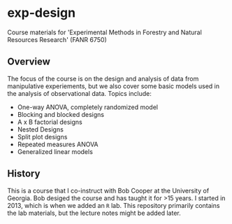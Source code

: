 # exp-design
Course materials for 'Experimental Methods in Forestry and Natural Resources Research' (FANR 6750)


## Overview
The focus of the course is on the design and analysis of data from manipulative experiements, but we also cover some basic models used in the analysis of observational data. Topics include:

* One-way ANOVA, completely randomized model
* Blocking and blocked designs	
* A x B factorial designs
* Nested Designs
* Split plot designs
* Repeated measures ANOVA	
* Generalized linear models


## History
This is a course that I co-instruct with Bob Cooper at the University
of Georgia. Bob desiged the course and has taught it for >15 years. I
started in 2013, which is when we added an `R` lab. This repository
primarily contains the lab materials, but the lecture notes might be
added later. 





